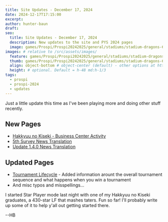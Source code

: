```yaml
---
title: Site Updates - December 17, 2024
date: 2024-12-17T17:15:00
excerpt: 
author: hunter-baun
draft:
seo:
  title: Site Updates - December 17, 2024
  description: New updates to the site and PYS 2024 pages
  image: games/Prospi/Prospi20242025/general/stadiums/stadium-dragons-6.png
images: # relative to /src/assets/images/
  feature: games/Prospi/Prospi20242025/general/stadiums/stadium-dragons-6.png
  thumb: games/Prospi/Prospi20242025/general/stadiums/stadium-dragons-6.png
  align: object-bottom # object-center (default) - other options at https://tailwindcss.com/docs/object-position
  height: # optional. Default = h-48 md:h-1/3
tags:
  - prospi
  - prospi-2024
  - updates
---
```

<article class="prose max-w-xl lg:max-w-4xl lg:prose-lg">
Just a little update this time as I've been playing more and doing other stuff recently.

## New Pages
* [Hakkyuu no Kiseki - Business Center Activity](/games/Prospi/Prospi20242025/Modes/HakkyuuNoKiseki/Activities/Business-Center/)
* [5th Survey News Translation](/games/Prospi/Prospi20242025/General/Updates/2024-12-09-5th-Survey/)
* [Update 1.4.0 News Translation](/games/Prospi/Prospi20242025/General/Updates/2024-12-17-Update-1.4.0/)

## Updated Pages
* [Tournament Lifecycle](/games/Prospi/Prospi20242025/Modes/HakkyuuNoKiseki/Gameplay/Tournament-Bracket-Selection/) - Added information arount the overall tournament sequence and what happens when you win a tournament
* And misc typos and misspellings...

I started Star Player mode last night with one of my Hakkyuu no Kiseki graduates, a 430-star LF that mashes taters. Fun so far! I'll probably write up some of it to help y'all out getting started there.

--HB
</article>